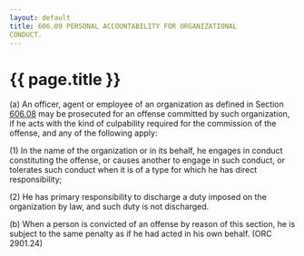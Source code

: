```yaml
---
layout: default 
title: 606.09 PERSONAL ACCOUNTABILITY FOR ORGANIZATIONAL
CONDUCT.
---
```


{{ page.title }}
================

​(a) An officer, agent or employee of an organization as defined in
Section [606.08](297e73eb.html) may be prosecuted for an offense
committed by such organization, if he acts with the kind of culpability
required for the commission of the offense, and any of the following
apply:

​(1) In the name of the organization or in its behalf, he engages in
conduct constituting the offense, or causes another to engage in such
conduct, or tolerates such conduct when it is of a type for which he has
direct responsibility;

​(2) He has primary responsibility to discharge a duty imposed on the
organization by law, and such duty is not discharged.

​(b) When a person is convicted of an offense by reason of this section,
he is subject to the same penalty as if he had acted in his own behalf.
(ORC 2901.24)
